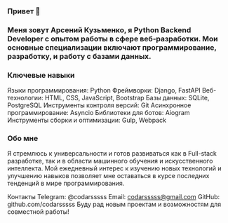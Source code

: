 ### Привет 👋

<!--
**codarsssss/codarsssss** is a ✨ _special_ ✨ repository because its `README.md` (this file) appears on your GitHub profile.

Here are some ideas to get you started:

- 🔭 I’m currently working on ...
- 🌱 I’m currently learning ...
- 👯 I’m looking to collaborate on ...
- 🤔 I’m looking for help with ...
- 💬 Ask me about ...
- 📫 How to reach me: ...
- 😄 Pronouns: ...
- ⚡ Fun fact: ...
-->

### Меня зовут Арсений Кузьменко, я Python Backend Developer с опытом работы в сфере веб-разработки. Мои основные специализации включают программирование, разработку, и работу с базами данных.

### Ключевые навыки
Языки программирования: Python
Фреймворки: Django, FastAPI
Веб-технологии: HTML, CSS, JavaScript, Bootstrap
Базы данных: SQLite, PostgreSQL
Инструменты контроля версий: Git
Асинхронное программирование: Asyncio
Библиотеки для ботов: Aiogram
Инструменты сборки и оптимизации: Gulp, Webpack

### Обо мне
Я стремлюсь к универсальности и готов развиваться как в Full-stack разработке, так и в области машинного обучения и искусственного интеллекта. Мой ежедневный интерес к изучению новых технологий и улучшению навыков позволяет мне оставаться в курсе последних тенденций в мире программирования.

Контакты
Telegram: @codarsssss
Email: codarsssss@gmail.com
GitHub: github.com/codarsssss
Буду рад новым проектам и возможностям для совместной работы!
